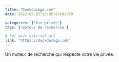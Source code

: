 ```yaml
---
title: "Duckduckgo.com"
date: 2022-05-31T13:05:27+01:00

categories: ['Vie privée']
tags: ['moteur de recherche']

# Set your external url
link: "https://duckduckgo.com"
---
```

Un moteur de recherche qui respecte votre vie privée.

